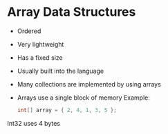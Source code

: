 # Array Data Structures
- Ordered
- Very lightweight
- Has a fixed size
- Usually built into the language
- Many collections are implemented by using arrays
- Arrays use a single block of memory
  Example: 
  
  ```csharp
  int[] array = { 2, 4, 1, 3, 5 };
  ```
  
Int32 uses 4 bytes
